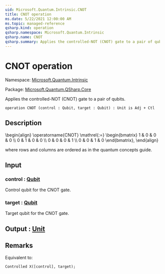 ```yaml
---
uid: Microsoft.Quantum.Intrinsic.CNOT
title: CNOT operation
ms.date: 5/22/2021 12:00:00 AM
ms.topic: managed-reference
qsharp.kind: operation
qsharp.namespace: Microsoft.Quantum.Intrinsic
qsharp.name: CNOT
qsharp.summary: Applies the controlled-NOT (CNOT) gate to a pair of qubits.
---
```


# CNOT operation

Namespace: [Microsoft.Quantum.Intrinsic](xref:Microsoft.Quantum.Intrinsic)

Package: [Microsoft.Quantum.QSharp.Core](https://nuget.org/packages/Microsoft.Quantum.QSharp.Core)


Applies the controlled-NOT (CNOT) gate to a pair of qubits.

```qsharp
operation CNOT (control : Qubit, target : Qubit) : Unit is Adj + Ctl
```


## Description

\begin{align}\operatorname{CNOT} \mathrel{:=}\begin{bmatrix}1 & 0 & 0 & 0 \\\\0 & 1 & 0 & 0 \\\\0 & 0 & 0 & 1 \\\\0 & 0 & 1 & 0\end{bmatrix},\end{align}where rows and columns are ordered as in the quantum concepts guide.

## Input

### control : [Qubit](xref:microsoft.quantum.qsharp.valueliterals#qubit-literals)

Control qubit for the CNOT gate.


### target : [Qubit](xref:microsoft.quantum.qsharp.valueliterals#qubit-literals)

Target qubit for the CNOT gate.



## Output : [Unit](xref:microsoft.quantum.qsharp.valueliterals#unit-literal)



## Remarks

Equivalent to:```qsharpControlled X([control], target);```